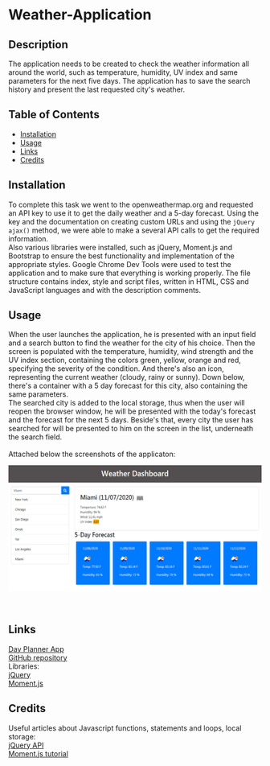 # Weather-Application

## Description 

The application needs to be created to check the weather information all around the world, such as temperature, humidity, UV index and same parameters for the next five days. The application has to save the search history and present the last requested city's weather.

## Table of Contents

* [Installation](#installation)
* [Usage](#usage)
* [Links](#links)
* [Credits](#credits)

## Installation

To complete this task we went to the openweathermap.org and requested an API key to use it to get the daily weather and a 5-day forecast. Using the key and the documentation on creating custom URLs and using the `jQuery ajax()` method, we were able to make a several API calls to get the required information. <br>
Also various libraries were installed, such as jQuery, Moment.js and Bootstrap to ensure the best functionality and implementation of the appropriate styles. Google Chrome Dev Tools were used to test the application and to make sure that everything is working properly. The file structure contains index, style and script files, written in HTML, CSS and JavaScript languages and with the description comments. 

## Usage

When the user launches the application, he is presented with an input field and a search button to find the weather for the city of his choice. Then the screen is populated with the temperature, humidity, wind strength and the UV index section, containing the colors green, yellow, orange and red, specifying the severity of the condition. And there's also an icon, representing the current weather (cloudy, rainy or sunny).
Down below, there's a container with a 5 day forecast for this city, also containing the same parameters. 
<br>
The searched city is added to the local storage, thus when the user will reopen the browser window, he will be presented with the today's forecast and the forecast for the next 5 days. Beside's that, every city the user has searched for will be presented to him on the screen in the list, underneath the search field.
<br><br>
Attached below the screenshots of the applicaton:<br>

![User's interface](Screenshot.jpg)

<br>

## Links

[Day Planner App](https://anaiva27.github.io/Weather-Application/) <br>
[GitHub repository](https://github.com/anaiva27/Weather-Application)<br>
Libraries:<br>
[jQuery](https://cdnjs.cloudflare.com/ajax/libs/jquery/3.2.1/jquery.min.js) <br>
[Moment.js](https://cdnjs.cloudflare.com/ajax/libs/moment.js/2.24.0/moment.min.js) <br>

## Credits

Useful articles about Javascript functions, statements and loops, local storage:<br>
[jQuery API](https://api.jquery.com/) <br>
[Moment.js tutorial](https://www.sitepoint.com/managing-dates-times-using-moment-js/) <br>
